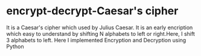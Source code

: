 # encrypt-decrypt-Caesar's cipher
It is a Caesar's cipher which used by Julius Caesar. It is an early encription which easy to understand by shifting N alphabets to 
left or right.Here, I shift 3 alphabets to left. Here I implemented Encryption and Decryption using Python

